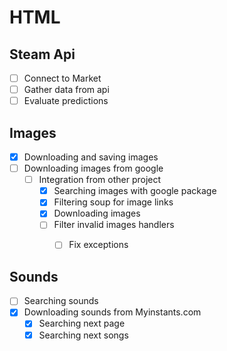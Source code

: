 # HTML 

## Steam Api
- [ ] Connect to Market
- [ ] Gather data from api
- [ ] Evaluate predictions

## Images
- [x] Downloading and saving images
- [ ] Downloading images from google
	-[ ] Integration from other project
		- [x] Searching images with google package
		- [x] Filtering soup for image links		
		- [x] Downloading images
		- [ ] Filter invalid images handlers
			- [ ] Fix exceptions


## Sounds
- [ ] Searching sounds
- [x] Downloading sounds from Myinstants.com
	- [x] Searching next page
	- [x] Searching next songs
